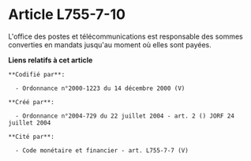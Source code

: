 # Article L755-7-10

L'office des postes et télécommunications est responsable des sommes converties en mandats jusqu'au moment où elles sont
payées.

**Liens relatifs à cet article**

	**Codifié par**:

	  - Ordonnance n°2000-1223 du 14 décembre 2000 (V)

	**Créé par**:

	  - Ordonnance n°2004-729 du 22 juillet 2004 - art. 2 () JORF 24 juillet 2004

	**Cité par**:

	  - Code monétaire et financier - art. L755-7-7 (V)

